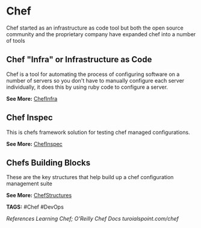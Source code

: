 # Chef

Chef started as an infrastructure as code tool but both the open source community and the proprietary company have expanded chef into a number of tools

## Chef "Infra"  or Infrastructure as Code

Chef is a tool for automating the process of configuring software on a number of servers so you don't have to manually configure each server individually, it does this by using ruby code to configure a server.

__See More:__ [ChefInfra](<ChefInfra.md> "ChefInfra")

## Chef Inspec

This is chefs framework solution for testing chef managed configurations.

__See More:__ [ChefInspec](<ChefInspec.md> "ChefInspec")

## Chefs Building Blocks

These are the key structures that help build up a chef configuration management suite

__See More:__ [ChefStructures](<ChefStructures.md> "ChefStructures")

__TAGS:__
#Chef #DevOps

_References_
_Learning Chef; O'Reilly_
_Chef Docs_
_turoialspoint.com/chef_

